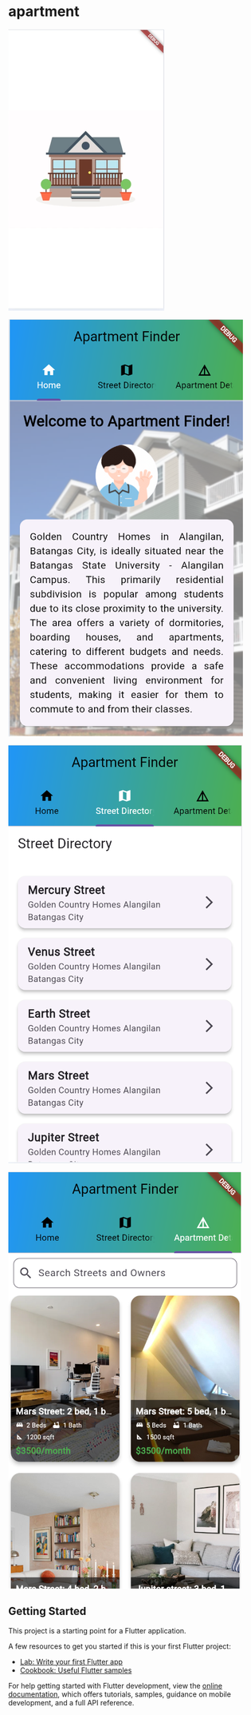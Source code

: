 # apartment

![This Splash Screen API lets apps launch with animation, including an intro-app motion at launch, a splash screen showing the app icon, and a transition.](animation.png)

![It contains the introduction where it is used for the process of running the  application . It includes the details of the Golden Country Home that is used for performing this app. ](Home.png)

![The street directory includes the listed streets that are inside of  GCH, this directory contains the details and address of each street in the apartment finder. It is also directed for the apartment details.](StreetDirectory.png)

![The Apartment details contains images, with details of each apartment that is in the street directory including (capacities, number of rooms, size of the apartment , and the price). In this tab, you can also search which street you would like to look at in finding an apartment you want.](ApartmentDetails.png)

## Getting Started

This project is a starting point for a Flutter application.

A few resources to get you started if this is your first Flutter project:

- [Lab: Write your first Flutter app](https://docs.flutter.dev/get-started/codelab)
- [Cookbook: Useful Flutter samples](https://docs.flutter.dev/cookbook)

For help getting started with Flutter development, view the
[online documentation](https://docs.flutter.dev/), which offers tutorials,
samples, guidance on mobile development, and a full API reference.
